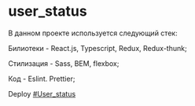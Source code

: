 # user_status

В данном проекте используется следующий стек:

Билиотеки - React.js, Typescript, Redux, Redux-thunk;

Стилизация - Sass, BEM, flexbox;

Код - Eslint. Prettier;


Deploy [#User_status](https://fominnv.github.io/user_status/)
